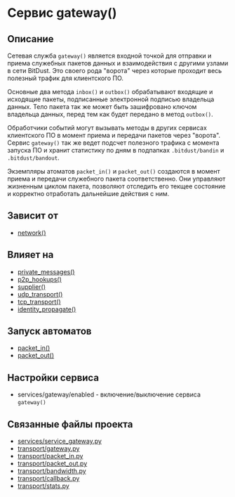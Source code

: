 # Сервис gateway()


## Описание
Сетевая служба `gateway()` является входной точкой для отправки и приема служебных пакетов данных и
взаимодействия с другими узлами в сети BitDust. Это своего рода "ворота" через которые проходит
весь полезный трафик для клиентского ПО.

Основные два метода `inbox()` и `outbox()` обрабатывают входящие и исходящие пакеты,
подписанные электронной подписью владельца данных.
Тело пакета так же может быть зашифровано ключом владельца данных, перед тем как будет
передано в метод `outbox()`.

Обработчики событий могут вызывать методы в других сервисах клиентского ПО в момент
приема и передачи пакетов через "ворота".
Сервис `gateway()` так же ведет подсчет полезного трафика с момента запуска ПО и хранит
статистику по дням в подпапках `.bitdust/bandin` и `.bitdust/bandout`.

Экземпляры атоматов `packet_in()` и `packet_out()` создаются в момент приема и
передачи служебного пакета соответственно. Они управляют жизненным циклом пакета,
позволяют отследить его текщее состояние и корректно отработать дальнейшие действия с ним.


## Зависит от
* [network()](services/service_network.md)


## Влияет на
* [private_messages()](services/service_private_messages.md)
* [p2p_hookups()](services/service_p2p_hookups.md)
* [supplier()](services/service_supplier.md)
* [udp_transport()](services/service_udp_transport.md)
* [tcp_transport()](services/service_tcp_transport.md)
* [identity_propagate()](services/service_identity_propagate.md)


## Запуск автоматов
* [packet_in()](transport/packet_in.md)
* [packet_out()](transport/packet_out.md)


## Настройки сервиса
* services/gateway/enabled - включение/выключение сервиса `gateway()`


## Связанные файлы проекта
* [services/service_gateway.py](services/service_gateway.py)
* [transport/gateway.py](transport/gateway.py)
* [transport/packet_in.py](transport/packet_in.py)
* [transport/packet_out.py](transport/packet_out.py)
* [transport/bandwidth.py](transport/bandwidth.py)
* [transport/callback.py](transport/callback.py)
* [transport/stats.py](transport/stats.py)



